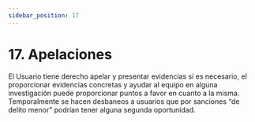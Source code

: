 ```yaml
---
sidebar_position: 17
---
```


# 17. Apelaciones

El Usuario tiene derecho apelar y presentar evidencias si es necesario, el proporcionar evidencias concretas y ayudar al equipo en alguna investigación puede proporcionar puntos a favor en cuanto a la misma.
Temporalmente se hacen desbaneos a usuarios que por sanciones “de delito menor” podrían tener alguna segunda oportunidad. 





